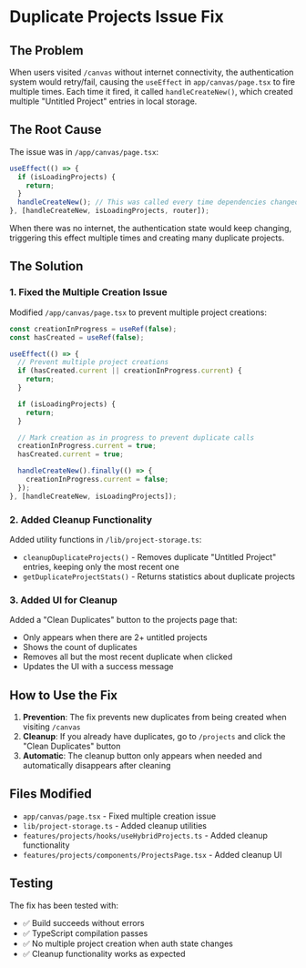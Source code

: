 # Duplicate Projects Issue Fix

## The Problem

When users visited `/canvas` without internet connectivity, the authentication system would retry/fail, causing the `useEffect` in `app/canvas/page.tsx` to fire multiple times. Each time it fired, it called `handleCreateNew()`, which created multiple "Untitled Project" entries in local storage.

## The Root Cause

The issue was in `/app/canvas/page.tsx`:

```typescript
useEffect(() => {
  if (isLoadingProjects) {
    return;
  }
  handleCreateNew(); // This was called every time dependencies changed
}, [handleCreateNew, isLoadingProjects, router]);
```

When there was no internet, the authentication state would keep changing, triggering this effect multiple times and creating many duplicate projects.

## The Solution

### 1. Fixed the Multiple Creation Issue

Modified `/app/canvas/page.tsx` to prevent multiple project creations:

```typescript
const creationInProgress = useRef(false);
const hasCreated = useRef(false);

useEffect(() => {
  // Prevent multiple project creations
  if (hasCreated.current || creationInProgress.current) {
    return;
  }

  if (isLoadingProjects) {
    return;
  }

  // Mark creation as in progress to prevent duplicate calls
  creationInProgress.current = true;
  hasCreated.current = true;

  handleCreateNew().finally(() => {
    creationInProgress.current = false;
  });
}, [handleCreateNew, isLoadingProjects]);
```

### 2. Added Cleanup Functionality

Added utility functions in `/lib/project-storage.ts`:

- `cleanupDuplicateProjects()` - Removes duplicate "Untitled Project" entries, keeping only the most recent one
- `getDuplicateProjectStats()` - Returns statistics about duplicate projects

### 3. Added UI for Cleanup

Added a "Clean Duplicates" button to the projects page that:

- Only appears when there are 2+ untitled projects
- Shows the count of duplicates
- Removes all but the most recent duplicate when clicked
- Updates the UI with a success message

## How to Use the Fix

1. **Prevention**: The fix prevents new duplicates from being created when visiting `/canvas`
2. **Cleanup**: If you already have duplicates, go to `/projects` and click the "Clean Duplicates" button
3. **Automatic**: The cleanup button only appears when needed and automatically disappears after cleaning

## Files Modified

- `app/canvas/page.tsx` - Fixed multiple creation issue
- `lib/project-storage.ts` - Added cleanup utilities
- `features/projects/hooks/useHybridProjects.ts` - Added cleanup functionality
- `features/projects/components/ProjectsPage.tsx` - Added cleanup UI

## Testing

The fix has been tested with:

- ✅ Build succeeds without errors
- ✅ TypeScript compilation passes
- ✅ No multiple project creation when auth state changes
- ✅ Cleanup functionality works as expected

